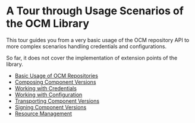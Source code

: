 <!-- DO NOT MODIFY                   -->
<!-- this file is generated by mdref -->
<!-- from docsrc/README.md           -->
# A Tour through Usage Scenarios of the OCM Library

This tour guides you from a very basic usage of the
OCM repository API to more complex scenarios
handling credentials and configurations.

So far, it does not cover the implementation
of extension points of the library.

- [Basic Usage of OCM Repositories](01-getting-started/README.md#getting-started)
- [Composing Component Versions](02-composing-a-component-version/README.md#compose-compvers)
- [Working with Credentials](03-working-with-credentials/README.md#credentials)
- [Working with Configuration](04-working-with-config/README.md#config)
- [Transporting Component Versions](05-transporting-component-versions/README.md#transport)
- [Signing Component Versions](06-signing-component-versions/README.md#signing)
- [Resource Management](07-resource-management/README.md#resmgmt)

